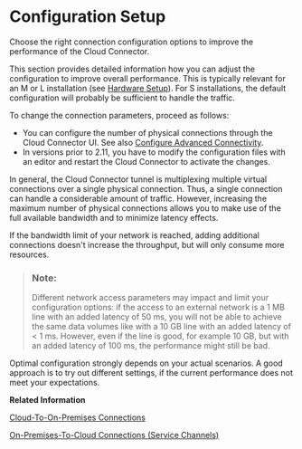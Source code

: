 <!-- loio7437cd6eda804e69b6cca6ae4b49daa8 -->

# Configuration Setup

Choose the right connection configuration options to improve the performance of the Cloud Connector.

This section provides detailed information how you can adjust the configuration to improve overall performance. This is typically relevant for an M or L installation \(see [Hardware Setup](hardware-setup-a84034a.md)\). For S installations, the default configuration will probably be sufficient to handle the traffic.

To change the connection parameters, proceed as follows:

-   You can configure the number of physical connections through the Cloud Connector UI. See also [Configure Advanced Connectivity](configure-advanced-connectivity-3975253.md).
-   In versions prior to 2.11, you have to modify the configuration files with an editor and restart the Cloud Connector to activate the changes.

In general, the Cloud Connector tunnel is multiplexing multiple virtual connections over a single physical connection. Thus, a single connection can handle a considerable amount of traffic. However, increasing the maximum number of physical connections allows you to make use of the full available bandwidth and to minimize latency effects.

If the bandwidth limit of your network is reached, adding additional connections doesn't increase the throughput, but will only consume more resources.

> ### Note:  
> Different network access parameters may impact and limit your configuration options: if the access to an external network is a 1 MB line with an added latency of 50 ms, you will not be able to achieve the same data volumes like with a 10 GB line with an added latency of < 1 ms. However, even if the line is good, for example 10 GB, but with an added latency of 100 ms, the performance might still be bad.

Optimal configuration strongly depends on your actual scenarios. A good approach is to try out different settings, if the current performance does not meet your expectations.

**Related Information**  


[Cloud-To-On-Premises Connections](cloud-to-on-premises-connections-f9111c8.md "Configure the physical connections for cloud-to-on-premises calls in the Cloud Connector.")

[On-Premises-To-Cloud Connections \(Service Channels\)](on-premises-to-cloud-connections-service-channels-d404d6f.md "Configure the number of physical connections for a Cloud Connector service channel.")

